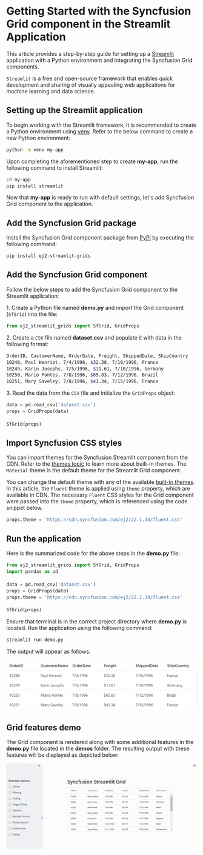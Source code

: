 # Getting Started with the Syncfusion Grid component in the Streamlit Application

This article provides a step-by-step guide for setting up a [Streamlit](https://streamlit.io/) application with a Python environment and integrating the Syncfusion Grid components.

`Streamlit` is a free and open-source framework that enables quick development and sharing of visually appealing web applications for machine learning and data science.

## Setting up the Streamlit application

To begin working with the Streamlit framework, it is recommended to create a Python environment using [venv](https://docs.python.org/3/library/venv.html). Refer to the below command to create a new Python environment:

```bash
python -m venv my-app
```

Upon completing the aforementioned step to create **my-app**, run the following command to install Streamlit:

```bash
cd my-app
pip install streamlit
```

Now that **my-app** is ready to run with default settings, let's add Syncfusion Grid component to the application.

## Add the Syncfusion Grid package

Install the Syncfusion Grid component package from [PyPI](https://pypi.org/project/ej2-streamlit-grids/) by executing the following command:

```sh
pip install ej2-streamlit-grids
```

## Add the Syncfusion Grid component

Follow the below steps to add the Syncfusion Grid component to the Streamlit application:

1\. Create a Python file named **demo.py** and import the Grid component (`SfGrid`) into the file:

```py
from ej2_streamlit_grids import SfGrid, GridProps
```

2\. Create a `CSV` file named **dataset.csv** and populate it with data in the following format:

```sh
OrderID, CustomerName, OrderDate, Freight, ShippedDate, ShipCountry
10248, Paul Henriot, 7/4/1996, $32.38, 7/16/1996, France
10249, Karin Josephs, 7/5/1996, $11.61, 7/10/1996, Germany
10250, Mario Pontes, 7/8/1996, $65.83, 7/12/1996, Brazil
10251, Mary Saveley, 7/8/1996, $41.34, 7/15/1996, France
```

3\. Read the data from the `CSV` file and initialize the `GridProps` object:

```py
data = pd.read_csv('dataset.csv')
props = GridProps(data)

SfGrid(props)
```

## Import Syncfusion CSS styles

You can import themes for the Syncfusion Streamlit component from the CDN. Refer to the [themes topic](https://ej2.syncfusion.com/react/documentation/appearance/theme/) to learn more about built-in themes. The `Material` theme is the default theme for the Streamlit Grid component.

You can change the default theme with any of the available [built-in themes](https://ej2.syncfusion.com/react/documentation/appearance/theme/). In this article, the `Fluent` theme is applied using `theme` property, which are available in CDN. The necessary `Fluent` CSS styles for the Grid component were passed into the `theme` property, which is referenced using the code snippet below.

```py
props.theme = 'https://cdn.syncfusion.com/ej2/22.1.34/fluent.css'
```

## Run the application

Here is the summarized code for the above steps in the **demo.py** file:

```py
from ej2_streamlit_grids import SfGrid, GridProps
import pandas as pd

data = pd.read_csv('dataset.csv')
props = GridProps(data)
props.theme = 'https://cdn.syncfusion.com/ej2/22.1.34/fluent.css'

SfGrid(props)
```

Ensure that terminal is in the correct project directory where **demo.py** is located. Run the application using the following command:

```sh
streamlit run demo.py
```

The output will appear as follows:

![demo](images/ej2_streamlit_grids_demo.png)

## Grid features demo

The Grid component is rendered along with some additional features in the **demo.py** file located in the **demos** folder. The resulting output with these features will be displayed as depicted below:

![demo](images/ej2_streamlit_grids_demos.gif)